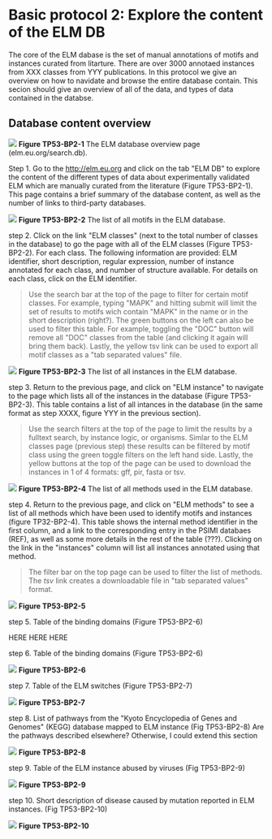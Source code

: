 # Basic protocol 2: Explore the content of the ELM DB

The core of the ELM dabase is the set of manual annotations of motifs and
instances curated from litarture. There are over 3000 annotaed instances from
XXX classes from YYY publications. In this protocol we give an overview on how
to navidate and browse the entire database contain. This secion should give an
overview of all of the data, and types of data contained in the databse.

## Database content overview

![](Figures/TP53_basic_protocol_2/search.png)
**Figure TP53-BP2-1** The ELM database overview page (elm.eu.org/search.db).

Step 1. Go to the http://elm.eu.org and click on the tab "ELM DB" to explore the
content of the different types of data about experimentally validated ELM which
are manually curated from the literature (Figure TP53-BP2-1). This page
contains a brief summary of the database content, as well as the number of
links to third-party databases.

![](Figures/TP53_basic_protocol_2/search_results.png)
**Figure TP53-BP2-2** The list of all motifs in the ELM database.

step 2. Click on the link "ELM classes" (next to the total number of classes in
the database) to go the page with all of the ELM classes (Figure TP53-BP2-2).
For each class.  The following information are provided: ELM identifier, short
description, regular expression, number of instance annotated for each class,
and number of structure available. For details on each class, click on the ELM
identifier.

> Use the search bar at the top of the page to filter for certain motif
> classes. For example, typing "MAPK" and hitting submit will limit the set of
> results to motifs wich contain "MAPK" in the name or in the short description
> (right?). The green buttons on the left can also be used to filter this
> table. For example, toggling the "DOC" button will remove all "DOC" classes
> from the table (and clicking it again will bring them back). Lastly, the
> yellow tsv link can be used to export all motif classes as a "tab separated
> values" file.


![](Figures/TP53_basic_protocol_2/instances.png)
**Figure TP53-BP2-3** The list of all instances in the ELM database.

step 3. Return to the previous page, and click on "ELM instance" to navigate to
the page which lists all of the instances in the database (Figure TP53-BP2-3).
This table contains a list of all intances in the database (in the same format
as step XXXX, figure YYY in the previous section).

> Use the search filters at the top of the page to limit the results by a
> fulltext search, by instance logic, or organisms. Simlar to the ELM classes
> page (previous step) these results can be filtered by motif class using the
> green toggle filters on the left hand side. Lastly, the yellow buttons at the
> top of the page can be used to download the instances in 1 of 4 formats: gff,
> pir, fasta or tsv.

![](Figures/TP53_basic_protocol_2/methods.png)
**Figure TP53-BP2-4** The list of all methods used in the ELM database.

step 4. Return to the previous page, and click on "ELM methods" to see a list
of all methods which have been used to identify motifs and instances (figure
TP32-BP2-4). This table shows the internal method identifier in the first
column, and a link to the corresponding entry in the PSIMI databaes (REF), as
well as some more details in the rest of the table (???).
Clicking on the link in the "instances" column will list all instances
annotated using that method.

> The filter bar on the top page can be used to filter the list of methods. The
> *tsv* link creates a downloadable file in "tab separated values" format.

![](Figures/TP53_basic_protocol_2/pdbs.png)
**Figure TP53-BP2-5**

step 5. Table of the binding domains (Figure TP53-BP2-6)

HERE HERE HERE

step 6. Table of the binding domains (Figure TP53-BP2-6)


![](Figures/TP53_basic_protocol_2/interactions.png)
**Figure TP53-BP2-6**


step 7. Table of the ELM switches (Figure TP53-BP2-7)


![](Figures/TP53_basic_protocol_2/switches.png)
**Figure TP53-BP2-7**


step 8. List of pathways from the "Kyoto Encyclopedia of Genes and Genomes" (KEGG) database mapped to ELM instance (Fig TP53-BP2-8)
Are the pathways described elsewhere? Otherwise, I could extend this section


![](Figures/TP53_basic_protocol_2/pathways.png)
**Figure TP53-BP2-8**


step 9. Table of the ELM instance abused by viruses (Fig TP53-BP2-9)

![](Figures/TP53_basic_protocol_2/viruses.png)
**Figure TP53-BP2-9**


step 10. Short description of disease caused by mutation reported in ELM instances. (Fig TP53-BP2-10)

![](Figures/TP53_basic_protocol_2/diseases.png)
**Figure TP53-BP2-10**
